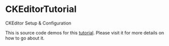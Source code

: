 # CKEditorTutorial
CKEditor Setup &amp; Configuration

This is source code demos for this <a href="http://bmatovu.com/ckeditor-setup-configuration/">tutorial</a>. Please visit it for more details on how to go about it.
